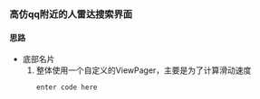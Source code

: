 ### 高仿qq附近的人雷达搜索界面
#### 思路

 - 底部名片
	1. 整体使用一个自定义的ViewPager，主要是为了计算滑动速度
		``` stylus
		enter code here
		```


